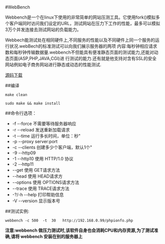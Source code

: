 #WebBench

Webbench是一个在linux下使用的非常简单的网站压测工具。它使用fork()模拟多个客户端同时访问我们设定的URL，测试网站在压力下工作的性能，最多可以模拟3万个并发连接去测试网站的负载能力。

Webbech能测试处在相同硬件上,不同服务的性能以及不同硬件上同一个服务的运行状况.webBech的标准测试可以向我们展示服务器的两项 内容:每秒钟相应请求数和每秒钟传输数据量.webbench不但能具有便准静态页面的测试能力,还能对动态页面(ASP,PHP,JAVA,CGI)进 行测试的能力.还有就是他支持对含有SSL的安全网站例如电子商务网站进行静态或动态的性能测试.

[源码下载](http://home.tiscali.cz/~cz210552/webbench.html)


##编译

`make clean`

`sudo make && make install`


##命令行选项：

* -f --force 不需要等待服务器响应 
* -r --reload 发送重新加载请求 
* -t --time  运行多长时间，单位：秒" 
* -p --proxy server:port 
* -c --clients  创建多少个客户端，默认1个" 
* -9 --http09 
* -1 --http10 使用 HTTP/1.0 协议 
* -2 --http11 
* --get 使用 GET请求方法 
* --head 使用 HEAD请求方 
* --options 使用 OPTIONS请求方法 
* --trace 使用 TRACE请求方法 
* -?/-h --help 打印帮助信息 
* -V --version 显示版本号 


##测试实例:

`webbench -c 500  -t  30   http://192.168.0.99/phpionfo.php`



**注意:webbench 做压力测试时,该软件自身也会消耗CPU和内存资源,为了测试准确,请将 webbench 安装在别的服务器上**


